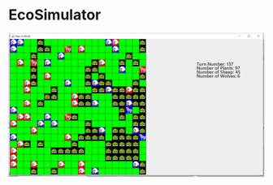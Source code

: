 # EcoSimulator
![alt text](https://github.com/angustai/EcoSimulator/blob/master/2019-03-23%20(3).png)
